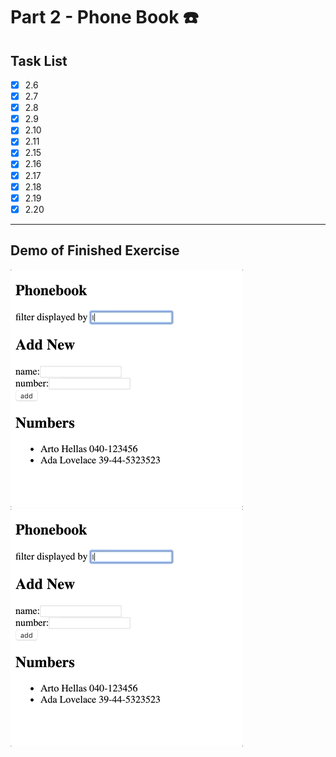 # Part 2 - Phone Book ☎️

## Task List
- [x] 2.6
- [x] 2.7 
- [x] 2.8
- [x] 2.9
- [x] 2.10 
- [x] 2.11
- [x] 2.15
- [x] 2.16
- [x] 2.17 
- [x] 2.18
- [x] 2.19
- [x] 2.20  
---
## Demo of Finished Exercise
![](../../assets/phonebook.gif)
![](../../assets/phonebook.gif)
